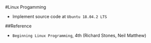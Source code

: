 #Linux Progamming
* Implement source code at `Ubuntu 18.04.2 LTS`

##Reference
* `Beginning Linux Programming`, 4th (Richard Stones, Neil Matthew)
